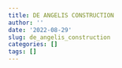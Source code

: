 ```yaml
---
title: DE ANGELIS CONSTRUCTION
author: ''
date: '2022-08-29'
slug: de_angelis_construction
categories: []
tags: []
---
```

